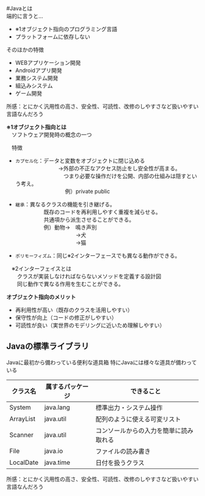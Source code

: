 #Javaとは<br>
端的に言うと…
- ※1オブジェクト指向のプログラミング言語
- プラットフォームに依存しない

そのほかの特徴
 - WEBアプリケーション開発
 - Androidアプリ開発
 - 業務システム開発
 - 組込みシステム
 - ゲーム開発

所感：とにかく汎用性の高さ、安全性、可読性、改修のしやすさなど扱いやすい言語なんだろう
  
__※1オブジェクト指向とは<br>__
　ソフトウェア開発時の概念の一つ<br>

　特徴
  - `カプセル化`：データと変数をオブジェクトに閉じ込める<br>
  　　　　　　　　→外部の不正なアクセス防止をし安全性が高まる。<br>
  　　　　　　　　　つまり必要な操作だけを公開、内部の仕組みは隠すという考え。<br>
  　　　　　　　　　 例）private public<br>


  - `継承`：異なるクラスの機能を引き継げる。<br>
　　　　   　既存のコードを再利用しやすく重複を減らせる。<br>
　　　   　　共通項から派生させることができる。<br>
　　　   　　例）動物→　鳴き声別<br>
　　　　  　　　　　　　→犬<br>
　　　　　  　　　　　　→猫<br>

 - `ポリモーフィズム`：同じ※2インターフェースでも異なる動作ができる。<br>


　※2インターフェイスとは<br>
　　クラスが実装しなければならないメソッドを定義する設計図<br>
　　同じ動作で異なる作用を生むことができる。

  __オブジェクト指向のメリット__
  - 再利用性が高い（既存のクラスを活用しやすい）
  - 保守性が向上（コードの修正がしやすい）
  - 可読性が良い（実世界のモデリングに近いため理解しやすい）
　
 ## Javaの標準ライブラリ
 Javaに最初から備わっている便利な道具箱
 特にJavaには様々な道具が備わっている

|クラス名|	属するパッケージ	|できること|
|-------|-------------------|---------|
|System	|java.lang	|標準出力・システム操作|
|ArrayList	|java.util	|配列のように使える可変リスト|
|Scanner	|java.util	|コンソールからの入力を簡単に読み取れる|
|File	|java.io	|ファイルの読み書き|
|LocalDate	|java.time	|日付を扱うクラス|



所感：とにかく汎用性の高さ、安全性、可読性、改修のしやすさなど扱いやすい言語なんだろう